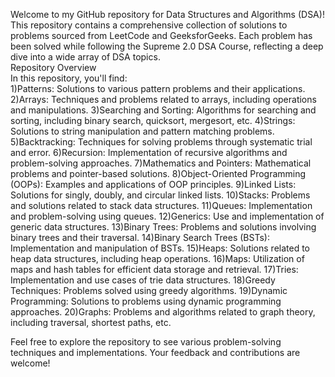 Welcome to my GitHub repository for Data Structures and Algorithms (DSA)! This repository contains a comprehensive collection of solutions to problems sourced from LeetCode and GeeksforGeeks. Each problem has been solved while following the Supreme 2.0 DSA Course, reflecting a deep dive into a wide array of DSA topics.
</br>
Repository Overview
<br>
In this repository, you'll find:
</br>
1)Patterns: Solutions to various pattern problems and their applications.
2)Arrays: Techniques and problems related to arrays, including operations and manipulations.
3)Searching and Sorting: Algorithms for searching and sorting, including binary search, quicksort, mergesort, etc.
4)Strings: Solutions to string manipulation and pattern matching problems.
5)Backtracking: Techniques for solving problems through systematic trial and error.
6)Recursion: Implementation of recursive algorithms and problem-solving approaches.
7)Mathematics and Pointers: Mathematical problems and pointer-based solutions.
8)Object-Oriented Programming (OOPs): Examples and applications of OOP principles.
9)Linked Lists: Solutions for singly, doubly, and circular linked lists.
10)Stacks: Problems and solutions related to stack data structures.
11)Queues: Implementation and problem-solving using queues.
12)Generics: Use and implementation of generic data structures.
13)Binary Trees: Problems and solutions involving binary trees and their traversal.
14)Binary Search Trees (BSTs): Implementation and manipulation of BSTs.
15)Heaps: Solutions related to heap data structures, including heap operations.
16)Maps: Utilization of maps and hash tables for efficient data storage and retrieval.
17)Tries: Implementation and use cases of trie data structures.
18)Greedy Techniques: Problems solved using greedy algorithms.
19)Dynamic Programming: Solutions to problems using dynamic programming approaches.
20)Graphs: Problems and algorithms related to graph theory, including traversal, shortest paths, etc.

Feel free to explore the repository to see various problem-solving techniques and implementations. Your feedback and contributions are welcome!
